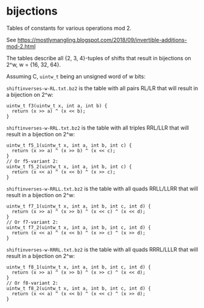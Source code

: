 # bijections
Tables of constants for various operations mod 2.

See https://mostlymangling.blogspot.com/2018/09/invertible-additions-mod-2.html

The tables describe all {2, 3, 4}-tuples of shifts that result in bijections on 2^w, w = {16, 32, 64}.

Assuming C, `uintw_t` being an unsigned word of w bits:

`shiftinverses-w-RL.txt.bz2` is the table with all pairs RL/LR that will result in a bijection on 2^w:
```
uintw_t f3(uintw_t x, int a, int b) {
  return (x >> a) ^ (x << b);
}
```
`shiftinverses-w-RRL.txt.bz2` is the table with all triples RRL/LLR that will result in a bijection on 2^w:
```
uintw_t f5_1(uintw_t x, int a, int b, int c) {
  return (x >> a) ^ (x >> b) ^ (x << c);
}
// Or f5-variant 2:
uintw_t f5_2(uintw_t x, int a, int b, int c) {
  return (x << a) ^ (x << b) ^ (x >> c);
}
```

`shiftinverses-w-RRLL.txt.bz2` is the table with all quads RRLL/LLRR that will result in a bijection on 2^w:
```
uintw_t f7_1(uintw_t x, int a, int b, int c, int d) {
  return (x >> a) ^ (x >> b) ^ (x << c) ^ (x << d);
}
// Or f7-variant 2:
uintw_t f7_2(uintw_t x, int a, int b, int c, int d) {
  return (x << a) ^ (x << b) ^ (x >> c) ^ (x >> d);
}
```

`shiftinverses-w-RRRL.txt.bz2` is the table with all quads RRRL/LLLR that will result in a bijection on 2^w:
```
uintw_t f8_1(uintw_t x, int a, int b, int c, int d) {
  return (x >> a) ^ (x >> b) ^ (x >> c) ^ (x << d);
}
// Or f8-variant 2:
uintw_t f8_2(uintw_t x, int a, int b, int c, int d) {
  return (x << a) ^ (x << b) ^ (x << c) ^ (x >> d);
}
```
